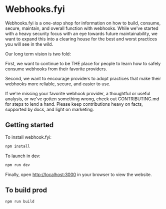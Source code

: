 # Webhooks.fyi

Webhooks.fyi is a one-stop shop for information on how to build, consume, secure, maintain, and overall function with webhooks. While we've started with a heavy security focus with an eye towards future maintainability, we want to expand this into a clearing house for the best and worst practices you will see in the wild.

Our long term vision is two fold:

First, we want to continue to be THE place for people to learn how to safely consume webhooks from their favorite providers.

Second, we want to encourage providers to adopt practices that make their webhooks more reliable, secure, and easier to use.

If we're missing your favorite webhook provider, a thoughtful or useful analysis, or we've gotten something wrong, check out CONTRIBUTING.md for steps to lend a hand. Please keep contributions heavy on facts, supported by docs, and light on marketing.

## Getting started

To install webhook.fyi:

```bash
npm install
```

To launch in dev:

```bash
npm run dev
```

Finally, open [http://localhost:3000](http://localhost:3000) in your browser to view the website.

## To build prod

```bash
npm run build
```
